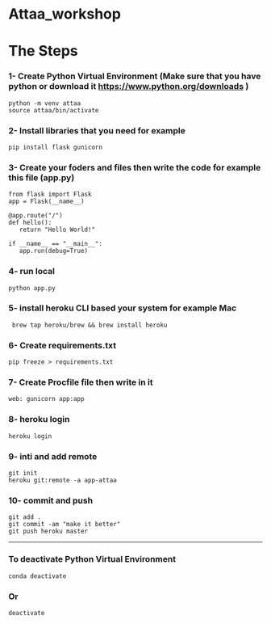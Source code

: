 # Attaa_workshop
# The Steps
### 1- Create Python Virtual Environment (Make sure that you have python or download it  https://www.python.org/downloads )
```
python -m venv attaa   
source attaa/bin/activate       
```
### 2- Install libraries that you need for example
```
pip install flask gunicorn   
```

### 3- Create your foders and files then write the code for example this file (app.py)

```
from flask import Flask             
app = Flask(__name__)               

@app.route("/")                   
def hello():                     
   return "Hello World!"          
 
if __name__ == "__main__":          
   app.run(debug=True)               
 ```  

### 4- run local 
```
python app.py   
```
### 5- install heroku CLI based your system for example Mac
```
 brew tap heroku/brew && brew install heroku  
```


### 6- Create requirements.txt 
```
pip freeze > requirements.txt   
```
### 7- Create Procfile file then write in it 
```
web: gunicorn app:app   
```

### 8- heroku login
```
heroku login   
```
### 9- inti and add remote
```
git init  
heroku git:remote -a app-attaa   
```
### 10- commit and push
```
git add .   
git commit -am "make it better"   
git push heroku master    
```
---------------------------
### To deactivate Python Virtual Environment
```
conda deactivate
```
### Or 

```
deactivate
```





